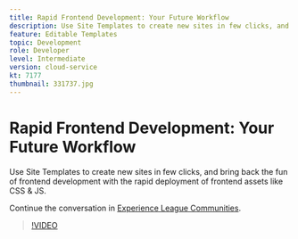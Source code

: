 ```yaml
---
title: Rapid Frontend Development: Your Future Workflow
description: Use Site Templates to create new sites in few clicks, and bring back the fun of frontend development with the rapid deployment of frontend assets like CSS & JS.
feature: Editable Templates
topic: Development
role: Developer
level: Intermediate
version: cloud-service
kt: 7177
thumbnail: 331737.jpg
---
```


# Rapid Frontend Development: Your Future Workflow 

Use Site Templates to create new sites in few clicks, and bring back the fun of frontend development with the rapid deployment of frontend assets like CSS & JS.

Continue the conversation in <a href="http://adobe.ly/36Yd3v6">Experience League Communities</a>.

>[!VIDEO](https://video.tv.adobe.com/v/331737/?quality=12&learn=on&hidetitle=true)
